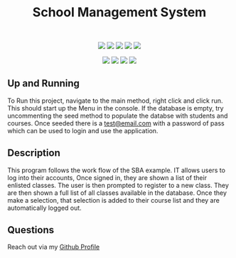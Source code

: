<h1 align="center">School Management System</h1>

<!-- <p align="center">
    <a target="_blank" href="https://enigmatic-cliffs-72783.herokuapp.com/">Link To Deployed Website</a>
</p> -->

<br />

<p align="center">
    <img src="https://img.shields.io/badge/license-MIT-blue" />
    <img src="https://img.shields.io/github/repo-size/jonathanprill/school-management-system" />
    <img src="https://img.shields.io/github/languages/top/jonathanprill/school-management-system"  /> 
    <img src="https://img.shields.io/github/issues/jonathanprill/school-management-system" />
    <img src="https://img.shields.io/github/last-commit/jonathanprill/school-management-system" >
</p>

<p align="center">
    <img src="https://img.shields.io/badge/Java-orange"  />
    <img src="https://img.shields.io/badge/Hibernate-green" />
    <img src="https://img.shields.io/badge/-junit-purple" />
    <img src="https://img.shields.io/badge/mySQL-orange"  />
</p>

## Up and Running
To Run this project, navigate to the main method, right click and click run. This should start up the Menu in the console.
If the database is empty, try uncommenting the seed method to populate the databse with students and courses. 
Once seeded there is a test@email.com with a password of pass which can be used to login and use the application.

## Description

This program follows the work flow of the SBA example. IT allows users to log into their accounts,
Once signed in, they are shown a list of their enlisted classes. The user is then prompted to register 
to a new class. They are then shown a full list of all classes available in the database.
Once they make a selection, that selection is added to their course list and they are automatically logged out.


## Questions
Reach out via my [Github Profile](https://github.com/jonathanprill)
